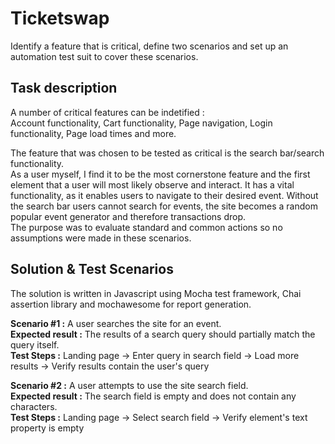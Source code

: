 # Ticketswap
Identify a feature that is critical, define two scenarios and set up an automation test suit to cover these scenarios.
 
## Task description
A number of critical features can be indetified :   
Account functionality, Cart functionality, Page navigation, Login functionality, Page load times and more.    

The feature that was chosen to be tested as critical is the search bar/search functionality.  
As a user myself, I find it to be the most cornerstone feature and the first element that a user will most likely observe and interact.
It has a vital functionality, as it enables users to navigate to their desired event. 
Without the search bar users cannot search for events, the site becomes a random popular event generator and therefore transactions drop.  
The purpose was to evaluate standard and common actions so no assumptions were made in these scenarios.

## Solution & Test Scenarios

The solution is written in Javascript using Mocha test framework, Chai assertion library and mochawesome for report generation.  


**Scenario #1 :** A user searches the site for an event.  
**Expected result :** The results of a search query should partially match the query itself.  
**Test Steps :** Landing page -> Enter query in search field -> Load more results -> Verify results contain the user's query

**Scenario #2 :** A user attempts to use the site search field.  
**Expected result :** The search field is empty and does not contain any characters.  
**Test Steps :** Landing page -> Select search field -> Verify element's text property is empty


